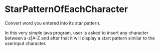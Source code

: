 # StarPatternOfEachCharacter
Convert word you entered into its star pattern.


In this very simple java program, user is  asked to insert any character between a-z|A-Z and after that
it will display a start pattern similar to the userinput character.
